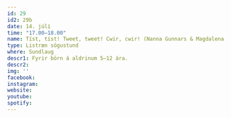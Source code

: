 ```yaml
---
id: 29
id2: 29b
date: 14. júlí
time: "17.00–18.00"
name: Tíst, tíst! Tweet, tweet! Cwir, cwir! (Nanna Gunnars & Magdalena Tworek)
type: Listræn sögustund
where: Sundlaug
descr1: Fyrir börn á aldrinum 5–12 ára.
descr2: 
img: ''
facebook: 
instagram:  
website:
youtube: 
spotify:
---
```


